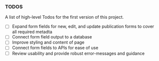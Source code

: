 ### TODOS

A list of high-level Todos for the first version of this project.

- [ ] Expand form fields for new, edit, and update publication forms to cover all required metadta
- [ ] Connect form field output to a database
- [ ] Improve styling and content of page
- [ ] Connect form fields to APIs for ease of use
- [ ] Review usability and provide robust error-messages and guidance
